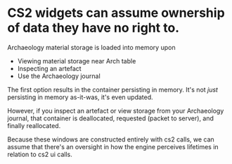 # CS2 widgets can assume ownership of data they have no right to.

Archaeology material storage is loaded into memory upon 

- Viewing material storage near Arch table
- Inspecting an artefact
- Use the Archaeology journal

The first option results in the container persisting in memory. It's not _just_ persisting in memory as-it-was, it's even updated.

However, if you inspect an artefact or view storage from your Archaeology journal, that container is deallocated, requested (packet to server), and finally reallocated. 

Because these windows are constructed entirely with cs2 calls, we can assume that there's an oversight in how the engine perceives lifetimes in relation to cs2 ui calls.